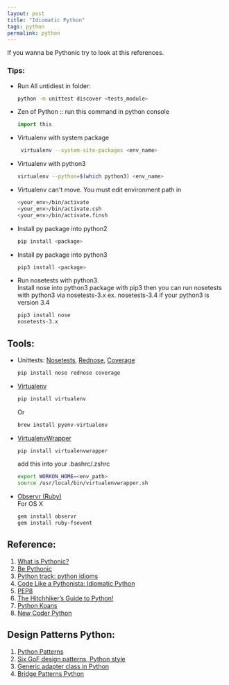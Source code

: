 ```yaml
---
layout: post
title: "Idiomatic Python"
tags: python
permalink: python
---
```


If you wanna be Pythonic try to look at this references.

### Tips:
* Run All untidiest in folder:

  ```sh
  python -m unittest discover <tests_module>
  ```
* Zen of Python :: run this command in python console

  ```python
  import this
  ```
* Virtualenv with system package

  ```sh
   virtualenv --system-site-packages <env_name>
  ```
* Virtualenv with python3

  ```sh
  virtualenv --python=$(which python3) <env_name>
  ```
* Virtualenv can't move. You must edit environment path in

  ```sh
  <your_env>/bin/activate
  <your_env>/bin/activate.csh
  <your_env>/bin/activate.finsh
  ```
* Install py package into python2

  ```sh
  pip install <package>
  ```
* Install py package into python3

  ```sh
  pip3 install <package>
  ```
* Run nosetests with python3.  
  Install nose into python3 package with pip3 then you can run nosetests with python3 via nosetests-3.x ex. nosetests-3.4 if your python3 is version 3.4

  ```sh
  pip3 install nose
  nosetests-3.x
  ```

## Tools:
* Unittests: [Nosetests](https://nose.readthedocs.org), [Rednose](https://pypi.python.org/pypi/rednose), [Coverage](https://pypi.python.org/pypi/coverage)

  ```sh
  pip install nose rednose coverage
  ```
* [Virtualenv](http://virtualenv.readthedocs.org)

  ```sh
  pip install virtualenv
  ```

  Or

  ```sh
  brew install pyenv-virtualenv
  ```
* [VirtualenvWrapper](http://virtualenvwrapper.readthedocs.org)

  ```sh
  pip install virtualenvwrapper
  ```
  add this into your .bashrc/.zshrc

  ```sh
  export WORKON_HOME=<env_path>
  source /usr/local/bin/virtualenvwrapper.sh
  ```
* [Observr (Ruby)](https://github.com/kevinburke/observr)  
  For OS X

  ```sh
  gem install observr
  gem install ruby-fsevent
  ```

## Reference:
1. [What is Pythonic?](http://blog.startifact.com/posts/older/what-is-pythonic.html)
2. [Be Pythonic](http://www.cafepy.com/article/be_pythonic/)
3. [Python track: python idioms](http://courses.cms.caltech.edu/cs11/material/python/misc/python_idioms.html)
4. [Code Like a Pythonista: Idiomatic Python](http://python.net/~goodger/projects/pycon/2007/idiomatic/handout.html)
5. [PEP8](http://legacy.python.org/dev/peps/pep-0008/)
6. [The Hitchhiker’s Guide to Python!](http://docs.python-guide.org/en/latest/)
7. [Python Koans](http://github.com/gregmalcolm/python_koans)
8. [New Coder Python](http://newcoder.io)

## Design Patterns Python:
1. [Python Patterns](https://github.com/faif/python-patterns)
2. [Six GoF design patterns, Python style](http://ginstrom.com/scribbles/2007/10/08/design-patterns-python-style/)
3. [Generic adapter class in Python](http://ginstrom.com/scribbles/2008/11/06/generic-adapter-class-in-python/)
4. [Bridge Patterns Python](http://en.wikibooks.org/wiki/Computer_Science_Design_Patterns/Bridge_Pattern#Python)


